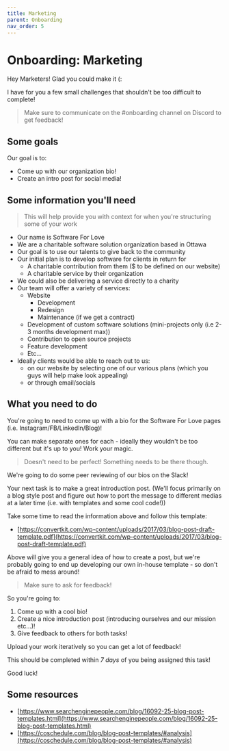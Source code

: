 ```yaml
---
title: Marketing
parent: Onboarding
nav_order: 5
---
```


# Onboarding: Marketing

Hey Marketers! Glad you could make it (:

I have for you a few small challenges that shouldn't be too difficult to complete!

> Make sure to communicate on the #onboarding channel on Discord to get feedback!

## Some goals

Our goal is to:

-   Come up with our organization bio!
-   Create an intro post for social media!

## Some information you'll need

> This will help provide you with context for when you're structuring some of your work

-   Our name is Software For Love
-   We are a charitable software solution organization based in Ottawa
-   Our goal is to use our talents to give back to the community
-   Our initial plan is to develop software for clients in return for
    -   A charitable contribution from them ($ to be defined on our website)
    -   A charitable service by their organization
-   We could also be delivering a service directly to a charity
-   Our team will offer a variety of services:
    -   Website
        -   Development
        -   Redesign
        -   Maintenance (if we get a contract)
    -   Development of custom software solutions (mini-projects only (i.e 2-3 months development max))
    -   Contribution to open source projects
    -   Feature development
    -   Etc...
-   Ideally clients would be able to reach out to us:
    -   on our website by selecting one of our various plans (which you guys will help make look appealing)
    -   or through email/socials

## What you need to do

You're going to need to come up with a bio for the Software For Love pages (i.e. Instagram/FB/LinkedIn/Blog)!

You can make separate ones for each - ideally they wouldn't be too different but it's up to you! Work your magic.

> Doesn't need to be perfect! Something needs to be there though.

We're going to do some peer reviewing of our bios on the Slack!

Your next task is to make a great introduction post. (We'll focus primarily on a blog style post and figure out how to port the message to different medias at a later time (i.e. with templates and some cool code!))

Take some time to read the information above and follow this template:

-   [https://convertkit.com/wp-content/uploads/2017/03/blog-post-draft-template.pdf](https://convertkit.com/wp-content/uploads/2017/03/blog-post-draft-template.pdf)

Above will give you a general idea of how to create a post, but we're probably going to end up developing our own in-house template - so don't be afraid to mess around!

> Make sure to ask for feedback!

So you're going to:

1. Come up with a cool bio!
2. Create a nice introduction post (introducing ourselves and our mission etc...)!
3. Give feedback to others for both tasks!

Upload your work iteratively so you can get a lot of feedback!

This should be completed within _7 days_ of you being assigned this task!

Good luck!

## Some resources

-   [https://www.searchenginepeople.com/blog/16092-25-blog-post-templates.html](https://www.searchenginepeople.com/blog/16092-25-blog-post-templates.html)
-   [https://coschedule.com/blog/blog-post-templates/#analysis](https://coschedule.com/blog/blog-post-templates/#analysis)
